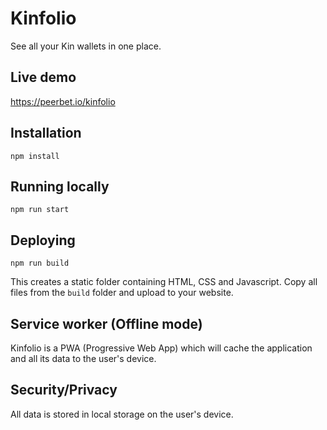 # Kinfolio
See all your Kin wallets in one place.

## Live demo
https://peerbet.io/kinfolio

## Installation
```
npm install
```

## Running locally
```
npm run start
```

## Deploying
```
npm run build
```

This creates a static folder containing HTML, CSS and Javascript. Copy all files from the `build` folder and upload to your website.

## Service worker (Offline mode)
Kinfolio is a PWA (Progressive Web App) which will cache the application and all its data to the user's device.

## Security/Privacy
All data is stored in local storage on the user's device.
